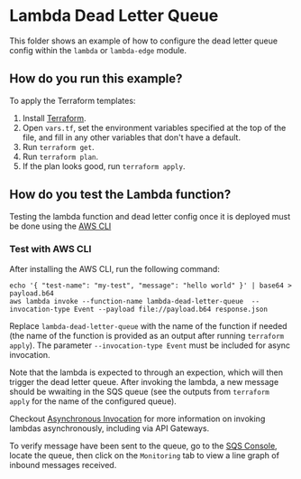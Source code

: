 # Lambda Dead Letter Queue

This folder shows an example of how to configure the dead letter queue config within the `lambda` or `lambda-edge` module.



## How do you run this example?

To apply the Terraform templates:

1. Install [Terraform](https://www.terraform.io/).
1. Open `vars.tf`, set the environment variables specified at the top of the file, and fill in any other variables that
   don't have a default.
1. Run `terraform get`.
1. Run `terraform plan`.
1. If the plan looks good, run `terraform apply`.



## How do you test the Lambda function?

Testing the lambda function and dead letter config once it is deployed must be done using the [AWS CLI](https://aws.amazon.com/cli/)




### Test with AWS CLI

After installing the AWS CLI, run the following command:

```shell
echo '{ "test-name": "my-test", "message": "hello world" }' | base64 > payload.b64
aws lambda invoke --function-name lambda-dead-letter-queue  --invocation-type Event --payload file://payload.b64 response.json
```

Replace `lambda-dead-letter-queue` with the name of the function if needed (the name of the function is provided as an output after running `terraform apply`). The parameter `--invocation-type Event` must be included for async invocation.

Note that the lambda is expected to through an expection, which will then trigger the dead letter queue. After invoking the lambda, a new message should be wwaiting in the SQS queue (see the outputs from `terraform apply` for the name of the configured queue).

Checkout [Asynchronous Invocation](https://docs.aws.amazon.com/lambda/latest/dg/invocation-async.html) for more information on invoking lambdas asynchronously, including via API Gateways.

To verify message have been sent to the queue, go to the [SQS Console](https://us-east-2.console.aws.amazon.com/sqs/home), locate the queue, then click on the `Monitoring` tab to view a line graph of inbound messages received.
